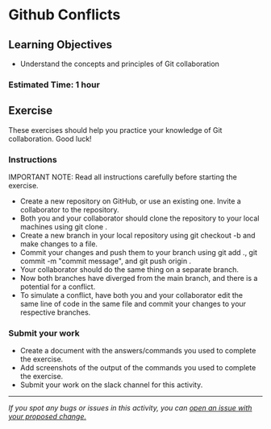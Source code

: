 #  Github Conflicts


## Learning Objectives
- Understand the concepts and principles of Git collaboration

### Estimated Time: 1 hour

## Exercise
These exercises should help you practice your knowledge of Git collaboration. Good luck!

### Instructions
IMPORTANT NOTE: Read all instructions carefully before starting the exercise.

- Create a new repository on GitHub, or use an existing one. Invite a collaborator to the repository.
- Both you and your collaborator should clone the repository to your local machines using git clone <repository URL>.
- Create a new branch in your local repository using git checkout -b <branch-name> and make changes to a file.
- Commit your changes and push them to your branch using git add ., git commit -m "commit message", and git push origin <branch-name>.
- Your collaborator should do the same thing on a separate branch.
- Now both branches have diverged from the main branch, and there is a potential for a conflict.
- To simulate a conflict, have both you and your collaborator edit the same line of code in the same file and commit your changes to your respective branches.

### Submit your work
- Create a document with the answers/commands you used to complete the exercise.
- Add screenshots of the output of the commands you used to complete the exercise.
- Submit your work on the slack channel for this activity.

------

_If you spot any bugs or issues in this activity, you can [open an issue with your proposed change.](https://github.com/cloudessencegithub/Acceler8/issues/new)_
